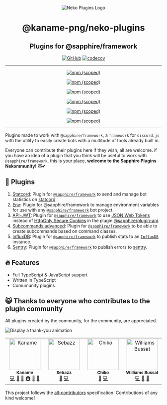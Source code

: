 <!-- markdownlint-disable -->
<div align="center">

![Neko Plugins Logo](https://raw.githubusercontent.com/kaname-png/neko-plugins/main/assets/logo.png)

# @kaname-png/neko-plugins

## Plugins for @sapphire/framework

[![GitHub](https://img.shields.io/github/license/kaname-png/neko-plugins)](https://github.com/kaname-png/neko-plugins/blob/main/LICENSE.md)
[![codecov](https://codecov.io/gh/sawa-ko/neko-plugins/branch/main/graph/badge.svg?token=7B0AVB4YG6)](https://codecov.io/gh/sawa-ko/neko-plugins)

---

[![npm (scoped)](https://img.shields.io/npm/v/@kaname-png/plugin-statcord?color=crimson&label=%40kaname-png%2Fplugin-statcord&logo=npm)](https://www.npmjs.com/package/@kaname-png/plugin-statcord)

[![npm (scoped)](https://img.shields.io/npm/v/@kaname-png/plugin-env?color=crimson&label=%40kaname-png%2Fplugin-env&logo=npm)](https://www.npmjs.com/package/@kaname-png/plugin-env)

[![npm (scoped)](https://img.shields.io/npm/v/@kaname-png/plugin-api-jwt?color=crimson&label=%40kaname-png%2Fplugin-api-jwt&logo=npm)](https://www.npmjs.com/package/@kaname-png/plugin-api-jwt)

[![npm (scoped)](https://img.shields.io/npm/v/@kaname-png/plugin-subcommands-advanced?color=crimson&label=%40kaname-png%2Fplugin-subcommands-advanced&logo=npm)](https://www.npmjs.com/package/@kaname-png/plugin-subcommands-advanced)

[![npm (scoped)](https://img.shields.io/npm/v/@kaname-png/plugin-influxdb?color=crimson&label=%40kaname-png%2Fplugin-influxdb&logo=npm)](https://www.npmjs.com/package/@kaname-png/plugin-influxdb)

[![npm (scoped)](https://img.shields.io/npm/v/@kaname-png/plugin-sentry?color=crimson&label=%40kaname-png%2Fplugin-sentry&logo=npm)](https://www.npmjs.com/package/@kaname-png/plugin-sentry)

---

</div>
<!-- markdownlint-restore -->

Plugins made to work with `@sapphire/framework`, a `framework` for `discord.js` with the utility to easily create bots with a multitude of tools already built in.

Everyone can contribute their plugins here if they wish, all are welcome. if you have an idea of a plugin that you think will be useful to work with `@sapphire/framework`, this is your place, **welcome to the Sapphire Plugins Nekommunity!** 😾💕

## 📑 Plugins

1. [Statcord](https://github.com/kaname-png/neko-plugins/tree/main/packages/statcord): Plugin for
   [`@sapphire/framework`](https://github.com/sapphiredev/framework) to send and manage bot statistics on
   [statcord](https://statcord.com).
2. [Env](https://github.com/kaname-png/neko-plugins/tree/main/packages/env): Plugin for @sapphire/framework to manage environment
   variables for use with any [`@sapphire/framework`](https://github.com/sapphiredev/framework) bot project.
3. [API-JWT](https://github.com/kaname-png/neko-plugins/tree/main/packages/api-jwt): Plugin for
   [`@sapphire/framework`](https://github.com/sapphiredev/framework) to use [JSON Web Tokens](https://jwt.io) instead of
   [HttpOnly Secure Cookies](https://developer.mozilla.org/en-US/docs/Web/HTTP/Cookies) in the plugin [@sapphire/plugin-api](https://www.npmjs.com/package/@sapphire/plugin-api).
4. [Subcommands advanced](https://github.com/kaname-png/neko-plugins/tree/main/packages/subcommands-advanced): Plugin for [`@sapphire/framework`](https://github.com/sapphiredev/framework) to be able to create subcommands based on command classes.
5. [InfluxDB](https://github.com/kaname-png/neko-plugins/tree/main/packages/influxdb): Plugin for
   [`@sapphire/framework`](https://github.com/sapphiredev/framework) to publish stats to an
   [`InfluxDB`](https://www.influxdata.com) instance.
6. [Sentry](https://github.com/kaname-png/neko-plugins/tree/main/packages/sentry): Plugin for [`@sapphire/framework`](https://github.com/sapphiredev/framework) to publish errors to [sentry](https://sentry.io).

## 🔥 Features

-   Full TypeScript & JavaScript support
-   Written in TypeScript
-   Comumunity plugins

## 😺 Thanks to everyone who contributes to the plugin community

All plugins created by the community, for the community, are appreciated.

<!-- markdownlint-disable -->
<img src="https://imoutosite.files.wordpress.com/2019/06/67bc8-aw379865_03.gif" alt="Display a thank-you animation">
<!-- markdownlint-restore -->

<!-- ALL-CONTRIBUTORS-LIST:START - Do not remove or modify this section -->
<!-- prettier-ignore-start -->
<!-- markdownlint-disable -->
<table>
  <tbody>
    <tr>
      <td align="center" valign="top" width="14.28%"><a href="https://kaname.netlify.app"><img src="https://avatars.githubusercontent.com/u/56084970?v=4?s=100" width="100px;" alt="Kaname"/><br /><sub><b>Kaname</b></sub></a><br /><a href="https://github.com/sawa-ko/neko-plugins/commits?author=kaname-png" title="Code">💻</a> <a href="https://github.com/sawa-ko/neko-plugins/issues?q=author%3Akaname-png" title="Bug reports">🐛</a> <a href="https://github.com/sawa-ko/neko-plugins/commits?author=kaname-png" title="Documentation">📖</a> <a href="#infra-kaname-png" title="Infrastructure (Hosting, Build-Tools, etc)">🚇</a> <a href="#maintenance-kaname-png" title="Maintenance">🚧</a> <a href="https://github.com/sawa-ko/neko-plugins/pulls?q=is%3Apr+reviewed-by%3Akaname-png" title="Reviewed Pull Requests">👀</a></td>
      <td align="center" valign="top" width="14.28%"><a href="http://nino.fun"><img src="https://avatars.githubusercontent.com/u/90474850?v=4?s=100" width="100px;" alt="Sebazz"/><br /><sub><b>Sebazz</b></sub></a><br /><a href="https://github.com/sawa-ko/neko-plugins/issues?q=author%3AuSebazz" title="Bug reports">🐛</a> <a href="https://github.com/sawa-ko/neko-plugins/commits?author=uSebazz" title="Code">💻</a></td>
      <td align="center" valign="top" width="14.28%"><a href="http://chikoshidori.github.io"><img src="https://avatars.githubusercontent.com/u/53100578?v=4?s=100" width="100px;" alt="Chiko"/><br /><sub><b>Chiko</b></sub></a><br /><a href="https://github.com/sawa-ko/neko-plugins/issues?q=author%3AChikoShidori" title="Bug reports">🐛</a> <a href="https://github.com/sawa-ko/neko-plugins/commits?author=ChikoShidori" title="Code">💻</a></td>
      <td align="center" valign="top" width="14.28%"><a href="https://github.com/Swiizyy"><img src="https://avatars.githubusercontent.com/u/52933626?v=4?s=100" width="100px;" alt="Williams Bussat"/><br /><sub><b>Williams Bussat</b></sub></a><br /><a href="https://github.com/sawa-ko/neko-plugins/commits?author=Swiizyy" title="Code">💻</a> <a href="https://github.com/sawa-ko/neko-plugins/commits?author=Swiizyy" title="Documentation">📖</a> <a href="#ideas-Swiizyy" title="Ideas, Planning, & Feedback">🤔</a></td>
    </tr>
  </tbody>
</table>

<!-- markdownlint-restore -->
<!-- prettier-ignore-end -->

<!-- ALL-CONTRIBUTORS-LIST:END -->

This project follows the [all-contributors](https://github.com/all-contributors/all-contributors) specification. Contributions of any kind welcome!
